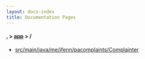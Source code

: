 ```yaml
---
layout: docs-index
title: Documentation Pages
---
```

#### [.](./../index) > [app](./index) > **/**

- [src/main/java/me/jfenn/pacomplaints/Complainter](src/main/java/me/jfenn/pacomplaints/Complainter)
